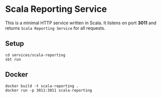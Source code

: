 # Scala Reporting Service

This is a minimal HTTP service written in Scala. It listens on port **3011** and returns `Scala Reporting Service` for all requests.

## Setup

```
cd services/scala-reporting
sbt run
```

## Docker

```
docker build -t scala-reporting .
docker run -p 3011:3011 scala-reporting
```
